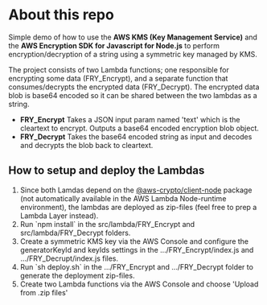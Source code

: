 # About this repo
Simple demo of how to use the <strong>AWS KMS (Key Management Service)</strong> and the <strong>AWS Encryption SDK for Javascript for Node.js</strong> to perform encryption/decryption of a  string using a symmetric key managed by KMS.

The project consists of two Lambda functions; one responsible for encrypting some data (FRY_Encrypt), and a separate function that consumes/decrypts the encrypted data (FRY_Decrypt). The encrypted data blob is base64 encoded so it can be shared between the two lambdas as a string.

<ul>
    <li>
        <strong>FRY_Encrypt</strong> Takes a JSON input param named 'text' which is the cleartext to encrypt. Outputs a base64 encoded encryption blob object.
    </li> 
    <li>
        <strong>FRY_Decrypt</strong> Takes the base64 encoded string as input and decodes and decrypts the blob back to cleartext.
    </li>
</ul>

## How to setup and deploy the Lambdas
<ol>   
    <li>Since both Lamdas depend on the <a href="https://www.npmjs.com/package/@aws-crypto/client-node">@aws-crypto/client-node</a> package (not automatically available in the AWS Lambda Node-runtime environment), the lambdas are deployed as zip-files (feel free to prep a Lambda Layer instead).</li>
    <li>Run `npm install` in the src/lambda/FRY_Encrypt and src/lambda/FRY_Decrypt folders.</li>
    <li>Create a symmetric KMS key via the AWS Console and configure the generatorKeyId and keyIds settings in the .../FRY_Encrypt/index.js and .../FRY_Decrupt/index.js files.</li>
    <li>Run `sh deploy.sh` in the .../FRY_Encrypt and .../FRY_Decrypt folder to generate the deployment zip-files.</li>
    <li>Create two Lambda functions via the AWS Console and choose 'Upload from .zip files'</li>
</ol>
